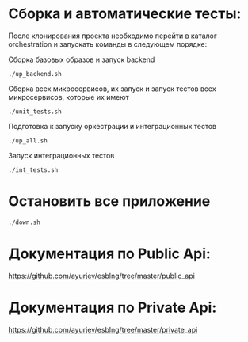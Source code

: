 # Сборка и автоматические тесты:


После клонирования проекта необходимо перейти в каталог orchestration и запускать команды в следующем порядке:

Сборка базовых образов и запуск backend

```
./up_backend.sh
```

Сборка всех микросервисов, их запуск и запуск тестов всех микросервисов, которые их имеют

```
./unit_tests.sh
```

Подготовка к запуску оркестрации и интеграционных тестов

```
./up_all.sh
```


Запуск интеграционных тестов

```
./int_tests.sh
```


# Остановить все приложение

```
./down.sh
```


# Документация по Public Api:

https://github.com/ayurjev/esblng/tree/master/public_api


# Документация по Private Api:

https://github.com/ayurjev/esblng/tree/master/private_api
